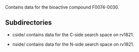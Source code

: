 Contains data for the bioactive compound F0074-0030.

## Subdirectories

- cside/ contains data for the C-side search space on rv1821.

- nside/ contains data for the N-side search space on rv1821.

